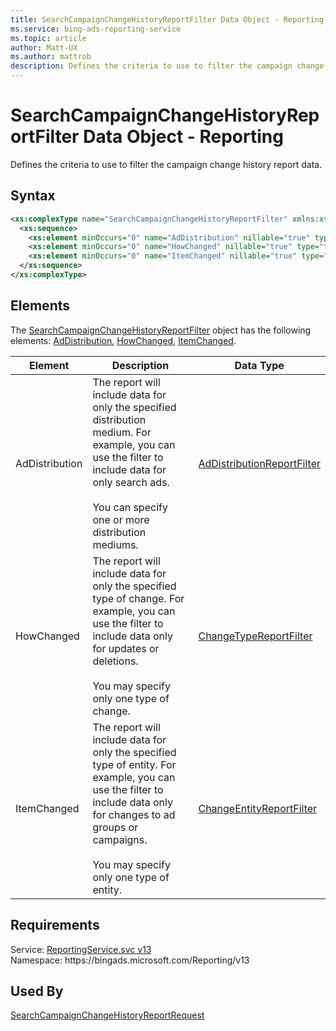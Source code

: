 ```yaml
---
title: SearchCampaignChangeHistoryReportFilter Data Object - Reporting
ms.service: bing-ads-reporting-service
ms.topic: article
author: Matt-UX
ms.author: mattrob
description: Defines the criteria to use to filter the campaign change history report data.
---
```

# SearchCampaignChangeHistoryReportFilter Data Object - Reporting
Defines the criteria to use to filter the campaign change history report data.

## Syntax
```xml
<xs:complexType name="SearchCampaignChangeHistoryReportFilter" xmlns:xs="http://www.w3.org/2001/XMLSchema">
  <xs:sequence>
    <xs:element minOccurs="0" name="AdDistribution" nillable="true" type="tns:AdDistributionReportFilter" />
    <xs:element minOccurs="0" name="HowChanged" nillable="true" type="tns:ChangeTypeReportFilter" />
    <xs:element minOccurs="0" name="ItemChanged" nillable="true" type="tns:ChangeEntityReportFilter" />
  </xs:sequence>
</xs:complexType>
```

## <a name="elements"></a>Elements

The [SearchCampaignChangeHistoryReportFilter](searchcampaignchangehistoryreportfilter.md) object has the following elements: [AdDistribution](#addistribution), [HowChanged](#howchanged), [ItemChanged](#itemchanged).

|Element|Description|Data Type|
|-----------|---------------|-------------|
|<a name="addistribution"></a>AdDistribution|The report will include data for only the specified distribution medium. For example, you can use the filter to include data for only search ads.<br/><br/>You can specify one or more distribution mediums.|[AdDistributionReportFilter](addistributionreportfilter.md)|
|<a name="howchanged"></a>HowChanged|The report will include data for only the specified type of change. For example, you can use the filter to include data only for updates or deletions.<br/><br/>You may specify only one type of change.|[ChangeTypeReportFilter](changetypereportfilter.md)|
|<a name="itemchanged"></a>ItemChanged|The report will include data for only the specified type of entity. For example, you can use the filter to include data only for changes to ad groups or campaigns.<br/><br/>You may specify only one type of entity.|[ChangeEntityReportFilter](changeentityreportfilter.md)|

## Requirements
Service: [ReportingService.svc v13](https://reporting.api.bingads.microsoft.com/Api/Advertiser/Reporting/v13/ReportingService.svc)  
Namespace: https\://bingads.microsoft.com/Reporting/v13  

## Used By
[SearchCampaignChangeHistoryReportRequest](searchcampaignchangehistoryreportrequest.md)  
